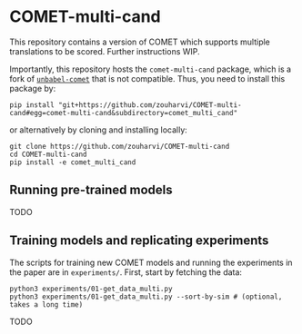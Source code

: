 # COMET-multi-cand

This repository contains a version of COMET which supports multiple translations to be scored.
Further instructions WIP.

Importantly, this repository hosts the `comet-multi-cand` package, which is a fork of [`unbabel-comet`](https://github.com/Unbabel/COMET/) that is not compatible.
Thus, you need to install this package by:
```
pip install "git+https://github.com/zouharvi/COMET-multi-cand#egg=comet-multi-cand&subdirectory=comet_multi_cand"
```
or alternatively by cloning and installing locally:
```
git clone https://github.com/zouharvi/COMET-multi-cand
cd COMET-multi-cand
pip install -e comet_multi_cand
```

## Running pre-trained models

TODO

## Training models and replicating experiments

The scripts for training new COMET models and running the experiments in the paper are in `experiments/`.
First, start by fetching the data:
```
python3 experiments/01-get_data_multi.py
python3 experiments/01-get_data_multi.py --sort-by-sim # (optional, takes a long time)
```

TODO
